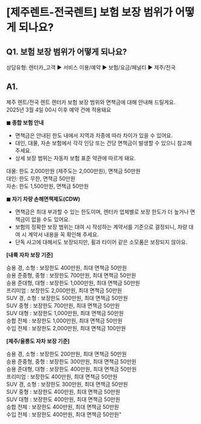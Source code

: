 # [제주렌트-전국렌트] 보험 보장 범위가 어떻게 되나요?

**Q1. 보험 보장 범위가 어떻게 되나요?**
--------------------------

상담유형: 렌터카\_고객 ▶ 서비스 이용/예약 ▶ 보험/요금/페널티 ▶ 제주/전국

**A1.**
-------

제주 렌트/전국 렌트 렌터카 보험 보장 범위와 면책금에 대해 안내해 드릴게요.  
2025년 3월 4일 00시 이후 예약 건에 적용돼요

**◼︎ 종합 보험 안내**  
- 면책금은 안내된 한도 내에서 지역과 차종에 따라 차이가 있을 수 있어요.  
- 대인, 대물, 자손 보험에서 각각 인당 또는 건당 면책금이 발생할 수 있으니 참고해 주세요.  
- 상세 보장 범위는 자동차 보험 표준 약관에 따르게 돼요.

대물: 한도 2,000만원 (제주도는 2,000만원), 면책금 50만원  
대인: 한도 무한, 면책금 50만원  
자손: 한도 1,500만원, 면책금 50만원

**◼︎ 자기 차량 손해면책제도(CDW)**  
- 면책금은 최대 부과할 수 있는 한도이며, 렌터카 업체별로 보장 한도가 더 높거나 면책금이 없을 수도 있어요.  
- 보험의 정확한 보장 범위는 대여 시 작성하는 계약서를 기준으로 결정되니, 차량 대여 시 계약서 내용을 꼭 확인해 주세요.  
- 단독 사고에 대해서도 보장되지만, 휠과 타이어 같은 소모품은 보장되지 않아요.

**[내륙 자차 보장 기준]**

승용 경, 소형 : 보장한도 400만원, 최대 면책금 50만원  
승용 준중형, 중형 : 보장한도 700만원, 최대 면책금 50만원  
승용 준대형, 대형 : 보장한도 1,000만원, 최대 면책금 50만원  
프리미엄 : 보장한도 2,000만원, 최대 면책금 50만원  
SUV 경, 소형 : 보장한도 500만원, 최대 면책금 50만원  
SUV 중형 : 보장한도 700만원, 최대 면책금 50만원  
SUV 대형 : 보장한도 1,000만원, 최대 면책금 50만원  
승합 전체 : 보장한도 1,000만원, 최대 면책금 50만원  
수입 전체 : 보장한도 2,000만원, 최대 면책금 100만원

**[제주/울릉도 자차 보장 기준]**

승용 경, 소형 : 보장한도 200만원, 최대 면책금 50만원  
승용 준중형, 중형 : 보장한도 300만원, 최대 면책금 50만원  
승용 준대형, 대형 : 보장한도 400만원, 최대 면책금 50만원  
프리미엄 : 보장한도 400만원, 최대 면책금 50만원  
SUV 경, 소형 : 보장한도 300만원, 최대 면책금 50만원  
SUV 중형 : 보장한도 400만원, 최대 면책금 50만원  
SUV 대형 : 보장한도 400만원, 최대 면책금 50만원  
승합 전체 : 보장한도 400만원, 최대 면책금 50만원  
수입 전체 : 보장한도 400만원, 최대 면책금 50만원"